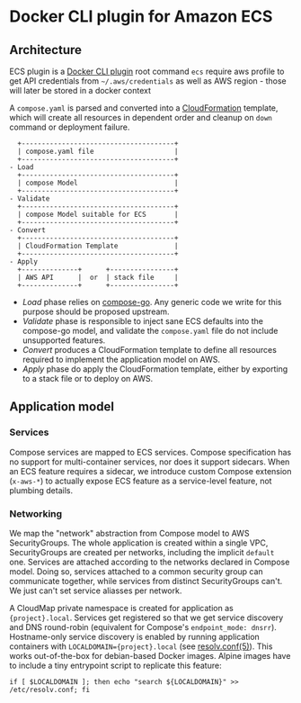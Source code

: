 # Docker CLI plugin for Amazon ECS

## Architecture

ECS plugin is a [Docker CLI plugin](https://docs.docker.com/engine/extend/cli_plugins/)
root command `ecs` require aws profile to get API credentials from `~/.aws/credentials`
as well as AWS region - those will later be stored in a docker context

A `compose.yaml` is parsed and converted into a [CloudFormation](https://aws.amazon.com/cloudformation/)
template, which will create all resources in dependent order and cleanup on
`down` command or deployment failure.

```
  +--------------------------------------+
  | compose.yaml file                    |
  +--------------------------------------+
- Load
  +--------------------------------------+
  | compose Model                        |
  +--------------------------------------+
- Validate
  +--------------------------------------+
  | compose Model suitable for ECS       |
  +--------------------------------------+
- Convert
  +--------------------------------------+
  | CloudFormation Template              |
  +--------------------------------------+
- Apply
  +--------------+      +----------------+  
  | AWS API      |  or  | stack file     |
  +--------------+      +----------------+
```

* _Load_ phase relies on [compose-go](https://github.com/compose-spec/compose-go). Any generic code we write for this 
purpose should be proposed upstream.
* _Validate_ phase is responsible to inject sane ECS defaults into the compose-go model, and validate the `compose.yaml` 
file do not include unsupported features.
* _Convert_ produces a CloudFormation template to define all resources required to implement the application model on AWS.
* _Apply_ phase do apply the CloudFormation template, either by exporting to a stack file or to deploy on AWS.  

## Application model

### Services

Compose services are mapped to ECS services. Compose specification has no support for multi-container services, nor 
does it support sidecars. When an ECS feature requires a sidecar, we introduce custom Compose extension (`x-aws-*`)
to actually expose ECS feature as a service-level feature, not plumbing details.

### Networking

We map the "network" abstraction from Compose model to AWS SecurityGroups. The whole application is created within a 
single VPC, SecurityGroups are created per networks, including the implicit `default` one. Services are attached 
according to the networks declared in Compose model. Doing so, services attached to a common security group can 
communicate together, while services from distinct SecurityGroups can't. We just can't set service aliasses per network.

A CloudMap private namespace is created for application as `{project}.local`. Services get registered so that we 
get service discovery and DNS round-robin (equivalent for Compose's `endpoint_mode: dnsrr`). Hostname-only service
discovery is enabled by running application containers with `LOCALDOMAIN={project}.local` 
(see [resolv.conf(5)](http://man7.org/linux/man-pages/man5/resolv.conf.5.html)). This works out-of-the-box for 
debian-based Docker images. Alpine images have to include a tiny entrypoint script to replicate this feature:
```shell script
if [ $LOCALDOMAIN ]; then echo "search ${LOCALDOMAIN}" >> /etc/resolv.conf; fi 
```  

